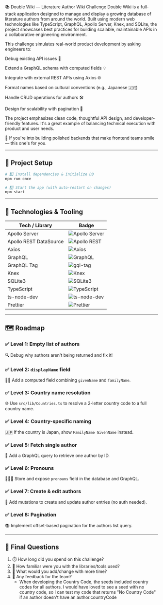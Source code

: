 📚 Double Wiki — Literature Author Wiki Challenge
Double Wiki is a full-stack application designed to manage and display a growing database of literature authors from around the world. Built using modern web technologies like TypeScript, GraphQL, Apollo Server, Knex, and SQLite, the project showcases best practices for building scalable, maintainable APIs in a collaborative engineering environment.

This challenge simulates real-world product development by asking engineers to:

Debug existing API issues 🐛

Extend a GraphQL schema with computed fields 💡

Integrate with external REST APIs using Axios 🌐

Format names based on cultural conventions (e.g., Japanese 🇯🇵)

Handle CRUD operations for authors 🛠

Design for scalability with pagination 📄

The project emphasizes clean code, thoughtful API design, and developer-friendly features. It's a great example of balancing technical execution with product and user needs.

💬 If you're into building polished backends that make frontend teams smile — this one's for you.

---

## 🚀 Project Setup

```bash
# 1️⃣ Install dependencies & initialize DB
npm run once

# 2️⃣ Start the app (with auto-restart on changes)
npm start
```

---

## 🔧 Technologies & Tooling

| Tech / Library             | Badge                                                                 |
|---------------------------|------------------------------------------------------------------------|
| Apollo Server              | ![Apollo Server](https://img.shields.io/badge/Apollo_Server-4.12.2-blueviolet) |
| Apollo REST DataSource     | ![Apollo REST](https://img.shields.io/badge/@apollo/datasource--rest-6.4.1-purple) |
| Axios                      | ![Axios](https://img.shields.io/badge/Axios-1.9.0-ff69b4)              |
| GraphQL                    | ![GraphQL](https://img.shields.io/badge/GraphQL-16.11.0-e10098)        |
| GraphQL Tag                | ![gql-tag](https://img.shields.io/badge/graphql--tag-2.12.6-lightgrey) |
| Knex                       | ![Knex](https://img.shields.io/badge/Knex-3.1.0-orange)                |
| SQLite3                    | ![SQLite3](https://img.shields.io/badge/sqlite3-5.1.7-blue)            |
| TypeScript                 | ![TypeScript](https://img.shields.io/badge/TypeScript-5.8.3-3178c6)    |
| ts-node-dev                | ![ts-node-dev](https://img.shields.io/badge/ts--node--dev-2.0.0-yellowgreen) |
| Prettier                   | ![Prettier](https://img.shields.io/badge/Prettier-3.5.3-ff69b4)        |

---

## 🗺️ Roadmap

### ✅ Level 1: Empty list of authors
🔍 Debug why authors aren't being returned and fix it!

### ✅ Level 2: `displayName` field
🧑‍🎤 Add a computed field combining `givenName` and `familyName`.

### ✅ Level 3: Country name resolution
🌐 Use `src/lib/Countries.ts` to resolve a 2-letter country code to a full country name.

### ✅ Level 4: Country-specific naming
🇯🇵 If the country is Japan, show `FamilyName GivenName` instead.

### ✅ Level 5: Fetch single author
📄 Add a GraphQL query to retrieve one author by ID.

### ✅ Level 6: Pronouns
🧑‍🤝‍🧑 Store and expose `pronouns` field in the database and GraphQL.

### ✅ Level 7: Create & edit authors
📝 Add mutations to create and update author entries (no auth needed).

### ✅ Level 8: Pagination
📚 Implement offset-based pagination for the authors list query.

---

## 🧠 Final Questions

1. ⏱️ How long did you spend on this challenge?
2. 🧰 How familiar were you with the libraries/tools used?
3. 🚀 What would you add/change with more time?
4. 💬 Any feedback for the team?
   - When developing the Country Code, the seeds included country codes for all authors. I would have loved to see a seed with no country code, so I can test my code that returns "No Country Code" if an author doesn't have an author.countryCode
